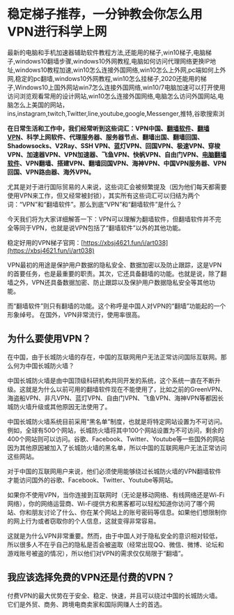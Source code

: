 # 稳定梯子推荐，一分钟教会你怎么用 VPN进行科学上网
最新的电脑和手机加速器辅助软件教程方法,还能用的梯子,win10梯子,电脑梯子,windows10翻墙步骤,windows10外网教程,电脑如何访问代理网络更换IP地址,windows10教程加速,win10怎么连接外国网络,win10怎么上外网,pc端如何上外网,稳定的pc翻墙,windows10外网教程,win10怎么挂梯子,2020还能用的梯子,Windows10上国外网站win7怎么连接外国网络,win10/7电脑加速可以打开使用访问浏览观看常用的设计网站,win10怎么连接外国网络,电脑怎么访问外国网站,电脑怎么上美国的网站，ins,instagram,twitch,Twitter,line,youtube,google,Messenger,推特,谷歌搜索浏

**在日常生活和工作中，我们经常听到这些词汇：VPN中国、[翻墙软件](https://cn.cari.com.my/forum.php?mod=viewthread&tid=5091900&page=1&extra=#pid151080626)、[翻墙VPN](https://cnodejs.org/topic/61d7f4ba994582199af7ce8c)、科学上网软件、代理服务器、服务器节点、翻墙出国、翻墙回国、Shadowsocks、V2Ray、SSH VPN、蓝灯VPN、回国VPN、极速VPN、穿梭VPN、加速器VPN、VPN加速器、飞鱼VPN、快帆VPN、自由门VPN、[电脑翻墙软件](https://www.firefox.net.cn/read.php?tid=218272&fid=15)、VPN翻墙、搭建VPN、翻墙回国VPN、海神VPN、中国VPN服务器、VPN回国、VPN路由器、海外VPN。**

尤其是对于进行国际贸易的人来说，这些词汇会被频繁提及（因为他们每天都需要使用VPN来工作，但又经常被封锁），其实所有这些词汇可以归结为两个词：“VPN”和“翻墙软件”。那么到底“VPN”和“翻墙软件”是什么？

今天我们将为大家详细解答一下：VPN可以理解为翻墙软件，但翻墙软件并不完全等同于VPN，也就是说VPN包括了“翻墙软件”以外的其他功能。

稳定好用的VPN梯子官网：[https://xbsj4621.fun/i/art038](https://xbsj4621.fun/i/art038)

VPN最初的用途是保护用户数据的隐私安全、数据加密以及防止跟踪，这是VPN的首要任务，也是最重要的职责。其次，它还具备翻墙的功能。也就是说，除了翻墙之外，VPN还具备数据加密、防止跟踪以及保护用户数据隐私安全等其他功能。

而“翻墙软件”则只有翻墙的功能。这个称呼是中国人对VPN的“翻墙”功能起的一个形象绰号。
在国外，VPN非常流行，使用率很高。

## 为什么要使用VPN？
在中国，由于长城防火墙的存在，中国的互联网用户无法正常访问国际互联网。那么何为中国长城防火墙？

中国长城防火墙是由中国顶级科研机构共同开发的系统，这个系统一直在不断升级。这就是为什么以前可用的翻墙软件现在不能使用了，比如之前的GreenVPN、海盗船VPN、非凡VPN、蓝灯VPN、自由门VPN、飞鱼VPN、海神VPN等都因长城防火墙升级或其他原因无法使用了。

中国长城防火墙系统目前采用“黑名单”制度，也就是将特定网站设置为不可访问。例如，全球有500个网站，长城防火墙将其中100个网站设置为不可访问，剩余的400个网站则可以访问。谷歌、Facebook、Twitter、Youtube等一些国外的网站因为其他原因被加入了长城防火墙的黑名单，所以中国的互联网用户无法正常访问这些网站。

对于中国的互联网用户来说，他们必须使用能够绕过长城防火墙的VPN翻墙软件才能访问国外的谷歌、Facebook、Twitter、Youtube等网站。

如果你不使用VPN，当你连接到互联网时（无论是移动网络、有线网络还是Wi-Fi网络），你的网络运营商、Wi-Fi提供方和黑客都可以轻松知道你访问了哪个网站、你和朋友讨论了什么、你在某个网站上的账号密码等信息。如果他们想限制你的网上行为或者窃取你的个人信息，这就变得非常容易。

这就是为什么VPN非常重要。然而，由于中国人对于隐私安全的意识相对较低，所以很多人不在乎自己的隐私是否会被盗取（经常出现QQ、微信、微博、论坛和游戏账号被盗的情况），所以他们对VPN的需求仅仅局限于“翻墙”。

## 我应该选择免费的VPN还是付费的VPN？
付费VPN的最大优势在于安全、稳定、快速，并且可以绕过中国的长城防火墙。它们是外贸、商务、跨境电商卖家和国际网赚人士的首选。
